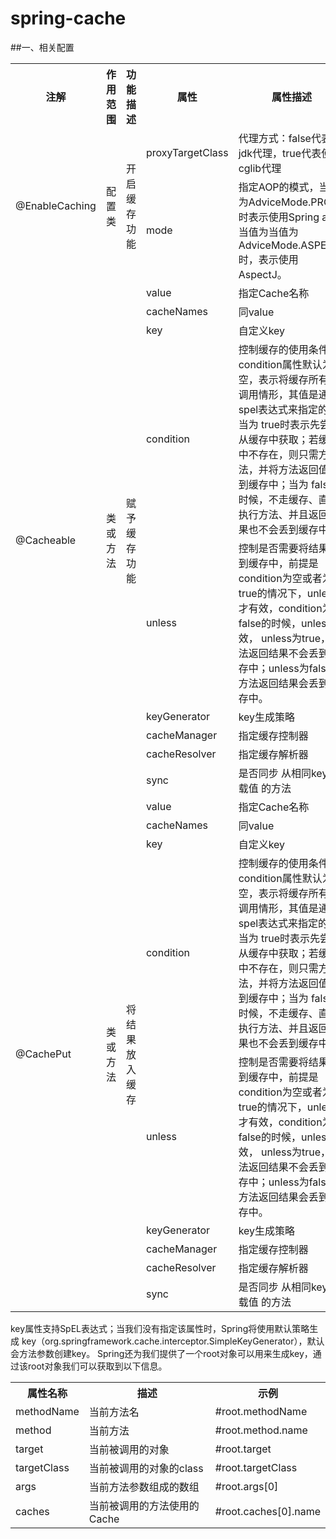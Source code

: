 # spring-cache
##一、相关配置
<table>
<tr>
<th>注解</th>
<th>作用范围</th>
<th>功能描述</th>
<th>属性</th>
<th>属性描述</th>
</tr>
<tr>
<td rowspan="2">@EnableCaching</td>
<td rowspan="2">配置类</td>
<td rowspan="2">开启缓存功能</td>
<td>proxyTargetClass</td>
<td>代理方式：false代表jdk代理，true代表使用cglib代理</td>
</tr>
<tr>
<td>mode</td>
<td>指定AOP的模式，当值为AdviceMode.PROXY时表示使用Spring aop,当值为当值为AdviceMode.ASPECTJ时，表示使用AspectJ。</td>
</tr>
<tr>
<tr>
<td rowspan="9">@Cacheable</td>
<td rowspan="9">类或方法</td>
<td rowspan="9">赋予缓存功能</td>
<td>value</td>
<td>指定Cache名称</td>
</tr>
<tr>
<td>cacheNames</td>
<td>同value</td>
</tr>
<tr>
<td>key</td>
<td>自定义key</td>
</tr>
<tr>
<td>condition</td>
<td>控制缓存的使用条件，condition属性默认为空，表示将缓存所有的调用情形，其值是通过spel表达式来指定的，当为
true时表示先尝试从缓存中获取；若缓存中不存在，则只需方法，并将方法返回值丢到缓存中；当为
false的时候，不走缓存、直接执行方法、并且返回结果也不会丢到缓存中。</td>
</tr>
<tr>
<td>unless</td>
<td>控制是否需要将结果丢到缓存中，前提是condition为空或者为true的情况下，unless才有效，condition为false的时候，unless无效，
unless为true，方法返回结果不会丢到缓存中；unless为false，方法返回结果会丢到缓存中。</td>
</tr>
<tr>
<td>keyGenerator</td>
<td>key生成策略</td>
</tr>
<tr>
<td>cacheManager</td>
<td>指定缓存控制器</td>
</tr>
<tr>
<td>cacheResolver</td>
<td>指定缓存解析器</td>
</tr>
<tr>
<td>sync</td>
<td>是否同步 从相同key加载值 的方法</td>
</tr>
<tr>
<td rowspan="9">@CachePut</td>
<td rowspan="9">类或方法</td>
<td rowspan="9">将结果放入缓存</td>
<td>value</td>
<td>指定Cache名称</td>
</tr>
<tr>
<td>cacheNames</td>
<td>同value</td>
</tr>
<tr>
<td>key</td>
<td>自定义key</td>
</tr>
<tr>
<td>condition</td>
<td>控制缓存的使用条件，condition属性默认为空，表示将缓存所有的调用情形，其值是通过spel表达式来指定的，当为
true时表示先尝试从缓存中获取；若缓存中不存在，则只需方法，并将方法返回值丢到缓存中；当为
false的时候，不走缓存、直接执行方法、并且返回结果也不会丢到缓存中。</td>
</tr>
<tr>
<td>unless</td>
<td>控制是否需要将结果丢到缓存中，前提是condition为空或者为true的情况下，unless才有效，condition为false的时候，unless无效，
unless为true，方法返回结果不会丢到缓存中；unless为false，方法返回结果会丢到缓存中。</td>
</tr>
<tr>
<td>keyGenerator</td>
<td>key生成策略</td>
</tr>
<tr>
<td>cacheManager</td>
<td>指定缓存控制器</td>
</tr>
<tr>
<td>cacheResolver</td>
<td>指定缓存解析器</td>
</tr>
<tr>
<td>sync</td>
<td>是否同步 从相同key加载值 的方法</td>
</tr>
</table>
key属性支持SpEL表达式；当我们没有指定该属性时，Spring将使用默认策略生成
key（org.springframework.cache.interceptor.SimpleKeyGenerator），默认会方法参数创建key。
Spring还为我们提供了一个root对象可以用来生成key，通过该root对象我们可以获取到以下信息。
<table>
<tr>
<th>属性名称</th>
<th>描述</th>
<th>示例</th>
</tr>
<tr>
<td>methodName</td>
<td>当前方法名</td>
<td>#root.methodName</td>
</tr>
<tr>
<td>method</td>
<td>当前方法</td>
<td>#root.method.name</td>
</tr>
<tr>
<td>target</td>
<td>当前被调用的对象</td>
<td>#root.target</td>
</tr>
<tr>
<td>targetClass</td>
<td>当前被调用的对象的class</td>
<td>#root.targetClass</td>
</tr>
<tr>
<td>args</td>
<td>当前方法参数组成的数组</td>
<td>#root.args[0]</td>
</tr>
<tr>
<td>caches</td>
<td>当前被调用的方法使用的Cache</td>
<td>#root.caches[0].name</td>
</tr>
</table>